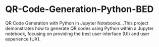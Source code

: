 # QR-Code-Generation-Python-BED
QR Code Generation with Python in Jupyter Notebooks...This project demonstrates how to generate QR codes using Python within a Jupyter notebook, focusing on providing the best user interface (UI) and user experience (UX).
